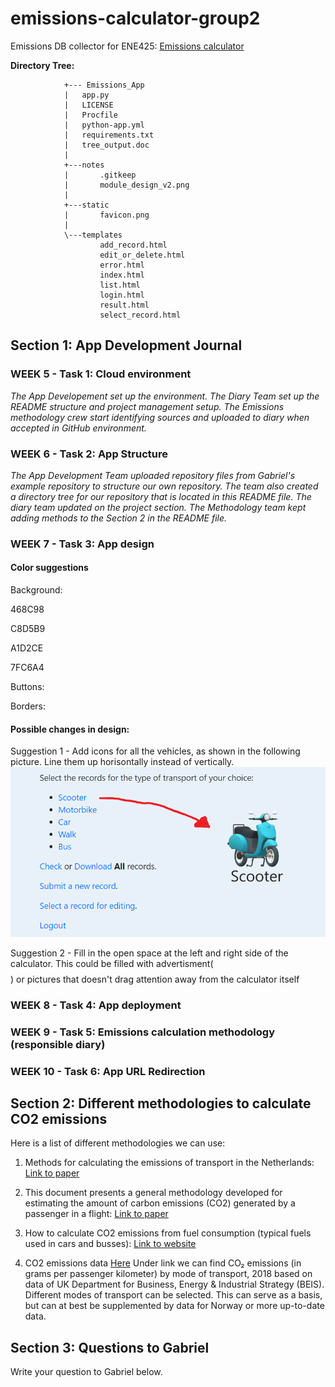 # emissions-calculator-group2

Emissions DB collector for ENE425: [Emissions calculator](http://ene425.gabrielfuentes.org/login?next=%2F)

__Directory Tree:__

                
                +--- Emissions_App
                |   app.py
                |   LICENSE
                |   Procfile
                |   python-app.yml
                |   requirements.txt
                |   tree_output.doc
                |   
                +---notes
                |       .gitkeep
                |       module_design_v2.png
                |       
                +---static
                |       favicon.png
                |       
                \---templates
                        add_record.html
                        edit_or_delete.html
                        error.html
                        index.html
                        list.html
                        login.html
                        result.html
                        select_record.html


## Section 1: App Development Journal

### WEEK 5 - Task 1: Cloud environment
_The App Developement set up the environment. The Diary Team set up the README structure and project management setup.
The Emissions methodology crew start identifying sources and uploaded to diary when accepted in GitHub environment._

### WEEK 6 - Task 2: App Structure
_The App Development Team uploaded repository files  from Gabriel's example repository to structure our own repository. The team also created a directory tree for our repository that is located in this README file.
The diary team updated on the project section.
The Methodology team kept adding methods to the Section 2 in the README file._

### WEEK 7 - Task 3: App design
#### Color suggestions

Background:

468C98

C8D5B9

A1D2CE

7FC6A4

Buttons:

Borders:

#### Possible changes in design:

Suggestion 1 - Add icons for all the vehicles, as shown in the following picture. Line them up horisontally instead of vertically. 
![alt text](notes/Design_adjustment_EmissionCalculator_1.png)

Suggestion 2 - Fill in the open space at the left and right side of the calculator. This could be filled with advertisment($$$$) or pictures that doesn't drag attention away from the calculator itself


### WEEK 8 - Task 4: App deployment

### WEEK 9 - Task 5: Emissions calculation methodology (responsible diary)

### WEEK 10 - Task 6: App URL Redirection


## Section 2: Different methodologies to calculate CO2 emissions

Here is a list of different methodologies we can use:

1. Methods for calculating the emissions of transport in the Netherlands: [Link to paper](https://english.rvo.nl/sites/default/files/2018/04/Klein-et-al-2018-%20Methods-for-calculating-emissions-transport-Netherlands-2018.pdf)

2. This document presents a general methodology developed for estimating the amount of
carbon emissions (CO2) generated by a passenger in a flight: [Link to paper](https://www.icao.int/environmental-protection/CarbonOffset/Documents/Methodology%20ICAO%20Carbon%20Calculator_v11-2018.pdf)

3. How to calculate CO2 emissions from fuel consumption (typical fuels used in cars and busses): [Link to website](https://ecoscore.be/en/info/ecoscore/co2)

4. CO2 emissions data
[Here](https://ourworldindata.org/grapher/co2-transport-mode?tab=chart&stackMode=absolute&time=latest&country=Domestic%20flight~Eurostar%20(international%20rail)~Medium%20car%20(diesel)~Medium%20car%20(petrol)~Short-haul%20flight%20(economy)~Long-haul%20flight%20(economy)~Motorcycle%20(medium)~National%20rail~Bus~Small%20electric%20vehicle%20(UK%20electricity)&region=World) Under link we can find CO₂ emissions (in grams per passenger kilometer) by mode of transport, 2018 based on data of UK Department for Business, Energy & Industrial Strategy (BEIS). Different modes of transport can be selected. This can serve as a basis, but can at best be supplemented by data for Norway or more up-to-date data.


## Section 3: Questions to Gabriel
Write your question to Gabriel below.
